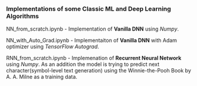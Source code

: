 ### Implementations of some Classic ML and Deep Learning Algorithms
NN_from_scratch.ipynb - Implementation of **Vanilla DNN** using _Numpy_.

NN_with_Auto_Grad.ipynb - Implementaiton of **Vanilla DNN** with Adam optimizer using _TensorFlow Autograd_.

RNN_from_scratch.ipynb - Implemenation of **Recurrent Neural Network** using _Numpy_. As an addition the model is trying to predict next character(symbol-level text generation) using the 
Winnie-the-Pooh Book by A. A. Milne as a training data.
 
